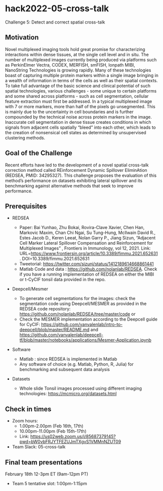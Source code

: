 # hack2022-05-cross-talk
Challenge 5: Detect and correct spatial cross-talk

## Motivation
Novel multiplexed imaging tools hold great promise for characterizing interactions within dense tissues, at the single cell level and in situ. The number of multiplexed images currently being produced via platforms such as PerkinElmer Vectra, CODEX, MERFISH, smFISH, Ionpath MIBI, NanoString Technologies is growing rapidly. Many of these technologies boast of capturing multiple protein markers within a single image bringing in a wealth of information in terms of the cells as well as their spatial contexts. 
To take full advantage of the basic science and clinical potential of such spatial technologies, various challenges - some unique to certain platforms and some shared across platforms - such as cell segmentation, cellular feature extraction must first be addressed. In a typical multiplexed image with 7 or more markers, more than half of the pixels go unsegmented. This is mainly due to the uncertainty in cell boundaries and is further compounded by the technical noise across protein markers in the image.  Inaccurate cell segmentation in dense tissue creates conditions in which signals from adjacent cells spatially “bleed” into each other, which leads to the creation of nonsensical cell states as determined by unsupervised clustering methods. 

## Goal of the Challenge
Recent efforts have led to the development of a novel spatial cross-talk correction method called REinforcement Dynamic Spillover EliminAtion (REDSEA, PMID: 34295327). This challenge proposes the evaluation of this method’s performance on datasets exhibiting lateral spillover and its benchmarking against alternative methods that seek to improve performance.

## Prerequisites
* REDSEA
  * Paper: Bai Yunhao, Zhu Bokai, Rovira-Clave Xavier, Chen Han, Markovic Maxim, Chan Chi Ngai, Su Tung-Hung, McIlwain David R., Estes Jacob D., Keren Leeat, Nolan Garry P., Jiang Sizun, “Adjacent Cell Marker Lateral Spillover Compensation and Reinforcement for Multiplexed Images” , Frontiers in Immunology, vol 12, 2021. Link: URL=https://www.frontiersin.org/article/10.3389/fimmu.2021.652631. DOI=10.3389/fimmu.2021.652631    
  * Tweetorial: https://twitter.com/sizunj/status/1412189614668861441
  * Matlab Code and data : https://github.com/nolanlab/REDSEA. Check if you have a running implementation of REDSEA on either the MIBI or t-CyCIF tonsil data provided in the repo.
 
* Deepcell/Mesmer
  * To generate cell segmentations for the images: check the segmentation code using Deepcell/MESMER as provided in the REDSEA code repository: https://github.com/nolanlab/REDSEA/tree/master/code or 
  * Check the MESMER implementation according to the Deepcell guide for CyCIF: https://github.com/vanvalenlab/intro-to-deepcell/blob/master/README.md and https://github.com/vanvalenlab/deepcell-tf/blob/master/notebooks/applications/Mesmer-Application.ipynb

* Software 
  * Matlab : since REDSEA is implemented in Matlab
  * Any software of choice (e.g. Matlab, Python, R, Julia) for benchmarking and subsequent data analysis

* Datasets 
  * Whole slide Tonsil images processed using different imaging technologies: https://mcmicro.org/datasets.html
	
## Check in times 
* Zoom hours:
  * 1.00pm-2.00pm (Feb 16th, 17th)
  * 10.00pm-11.00pm (Feb 15th-17th)
  * Link: https://us02web.zoom.us/j/85687379145?pwd=bW0vbFRJYTFEZUJmTXgvS1VMMnNZUT09
* Team Slack: 05-cross-talk

## Final team presentations
February 18th 12-3pm ET (9am-12pm PT)
 * Team 5 tentative slot: 1:00pm-1:15pm
